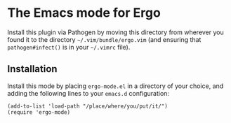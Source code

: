 # The Emacs mode for Ergo

Install this plugin via Pathogen by moving this directory from wherever you
found it to the directory `~/.vim/bundle/ergo.vim` (and ensuring that
`pathogen#infect()` is in your `~/.vimrc` file).

## Installation

Install this mode by placing `ergo-mode.el` in a directory of your choice, and adding the following lines to your `emacs.d` configuration:

    (add-to-list 'load-path "/place/where/you/put/it/")
    (require 'ergo-mode)

